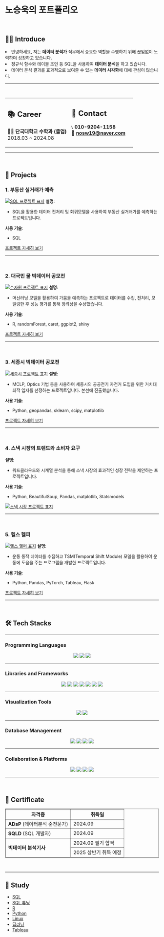 <h1>노승욱의 포트폴리오</h1>

<br>

## 🧑‍💻 Introduce
<p>
  <li>안녕하세요, 저는 <strong>데이터 분석가</strong> 직무에서 중요한 역할을 수행하기 위해 끊임없이 노력하며 성장하고 있습니다.</li>
  <li>정규식 함수와 테이블 조인 등 SQL을 사용하여 <strong>데이터 분석</strong>을 하고 있습니다.</li>
  <li>데이터 분석 결과를 효과적으로 보여줄 수 있는 <strong>데이터 시각화</strong>에 대해 관심이 많습니다.</li>
</p>

---
<br>
<table style="width: 100%; border-spacing: 10px;">
  <tr>
    <td style="vertical-align: top; width: 50%;">
      <h2>📚 Career</h2>
      <ul style="list-style: none; padding: 0;">
        <li>👨‍🎓 <b>단국대학교 수학과 (졸업)</b></li>
        <li>2018.03 ~ 2024.08</li>
      </ul>
    </td>
    <td style="vertical-align: top; width: 50%;">
      <h2>📱 Contact</h2>
      <ul style="list-style: none; padding: 0;">
        <li>📞 <b>010-9204-1158</b></li>
        <li>📧 <b><a href="mailto:nosw19@naver.com">nosw19@naver.com</a></b></li>
      </ul>
    </td>
  </tr>
</table>

---

<br>

## 📂 Projects

### 1. **부동산 실거래가 예측**
[![SQL 프로젝트 표지](SQL_표지.png)](https://github.com/nosw19/SQL)
**설명**:  
- SQL을 활용한 데이터 전처리 및 회귀모델을 사용하여 부동산 실거래가를 예측하는 프로젝트입니다.

**사용 기술**:  
- SQL

[프로젝트 자세히 보기](https://github.com/nosw19/SQL)

---
<br>

### 2. **대국민 물 빅데이터 공모전**
[![수자원 프로젝트 표지](수자원_표지.png)](https://github.com/nosw19/water)
**설명**:  
- 머신러닝 모델을 활용하여 가뭄을 예측하는 프로젝트로 데이터를 수집, 전처리, 모델링한 후 성능 평가를 통해 장려상을 수상했습니다.

**사용 기술**:  
- R, randomForest, caret, ggplot2, shiny

[프로젝트 자세히 보기](https://github.com/nosw19/water)

---
<br>

### 3. **세종시 빅데이터 공모전**
[![세종시 프로젝트 표지](세종시_표지.png)](https://github.com/nosw19/sejong)
**설명**:  
- MCLP, Optics 기법 등을 사용하여 세종시의 공공전기 자전거 도입을 위한 거치대 최적 입지를 선정하는 프로젝트입니다. 본선에 진출했습니다.

**사용 기술**:  
- Python, geopandas, sklearn, scipy, matplotlib

[프로젝트 자세히 보기](https://github.com/nosw19/sejong)

---
<br>

### 4. **스낵 시장의 트렌드와 소비자 요구**

**설명**:  
- 워드클라우드와 시계열 분석을 통해 스낵 시장의 효과적인 성장 전략을 제안하는 프로젝트입니다.

**사용 기술**:  
- Python, BeautifulSoup, Pandas, matplotlib, Statsmodels

[![스낵 시장 프로젝트 표지](세미_표지.png)](https://github.com/nosw19/snack)


---
<br>

### 5. **헬스 헬퍼**
[![헬스 헬퍼 표지](파이널_표지.png)](https://github.com/nosw19/deep-learning)
**설명**:  
- 운동 동작 데이터를 수집하고 TSM(Temporal Shift Module) 모델을 활용하여 운동에 도움을 주는 프로그램을 개발한 프로젝트입니다.

**사용 기술**:  
- Python, Pandas, PyTorch, Tableau, Flask

[프로젝트 자세히 보기](https://github.com/nosw19/deep-learning)

---
<br>

## 🛠️ Tech Stacks

---

### Programming Languages
<div align="center">
    <img src="https://img.shields.io/badge/Python-3776AB?style=for-the-badge&logo=Python&logoColor=white">
    <img src="https://img.shields.io/badge/R-276DC3?style=for-the-badge&logo=R&logoColor=white">
    <img src="https://img.shields.io/badge/SQL-336791?style=for-the-badge&logo=Oracle&logoColor=white">
</div>

---

### Libraries and Frameworks
<div align="center">
    <img src="https://img.shields.io/badge/Pandas-150458?style=for-the-badge&logo=Pandas&logoColor=white">
    <img src="https://img.shields.io/badge/NumPy-013243?style=for-the-badge&logo=NumPy&logoColor=white">
    <img src="https://img.shields.io/badge/scikit--learn-F7931E?style=for-the-badge&logo=scikit-learn&logoColor=white">
    <img src="https://img.shields.io/badge/TensorFlow-FF6F00?style=for-the-badge&logo=TensorFlow&logoColor=white">
    <img src="https://img.shields.io/badge/PyTorch-EE4C2C?style=for-the-badge&logo=PyTorch&logoColor=white">
    <img src="https://img.shields.io/badge/Flask-000000?style=for-the-badge&logo=Flask&logoColor=white">
    <img src="https://img.shields.io/badge/RShiny-276DC3?style=for-the-badge&logo=R&logoColor=white">
</div>

---

### Visualization Tools
<div align="center">
    <img src="https://img.shields.io/badge/Tableau-E97627?style=for-the-badge&logo=Tableau&logoColor=white">
    <img src="https://img.shields.io/badge/Matplotlib-11557C?style=for-the-badge&logo=&logoColor=white">
</div>

---

### Database Management
<div align="center">
    <img src="https://img.shields.io/badge/MySQL-4479A1?style=for-the-badge&logo=MySQL&logoColor=white">
    <img src="https://img.shields.io/badge/Oracle-F80000?style=for-the-badge&logo=Oracle&logoColor=white">
    <img src="https://img.shields.io/badge/MongoDB-47A248?style=for-the-badge&logo=MongoDB&logoColor=white">
    <img src="https://img.shields.io/badge/MariaDB-003545?style=for-the-badge&logo=MariaDB&logoColor=white">
</div>

---

### Collaboration & Platforms
<div align="center">
    <img src="https://img.shields.io/badge/Kaggle-20BEFF?style=for-the-badge&logo=Kaggle&logoColor=white">
    <img src="https://img.shields.io/badge/Colab-F9AB00?style=for-the-badge&logo=GoogleColab&logoColor=white">
    <img src="https://img.shields.io/badge/Notion-000000?style=for-the-badge&logo=Notion&logoColor=white">
    <img src="https://img.shields.io/badge/GitHub-181717?style=for-the-badge&logo=GitHub&logoColor=white">
</div>


---
<br>

## 📑 Certificate

<table border="1">
  <tr>
    <th>자격증</th>
    <th>취득일</th>
  </tr>
  <tr>
    <td><strong>ADsP</strong> (데이터분석 준전문가)</td>
    <td>2024.09</td>
  </tr>
  <tr>
    <td><strong>SQLD</strong> (SQL 개발자)</td>
    <td>2024.09</td>
  </tr>
  <tr>
    <td rowspan="2"><strong>빅데이터 분석기사</strong></td>
    <td>2024.09 필기 합격</td>
  </tr>
  <tr>
    <td>2025 상반기 취득 예정</td>
  </tr>
</table>

<br>

---

## 📗 Study

<ul>
  <li><a href="https://beautiful-burrito-945.notion.site/SQL-1506f43549b58009b71ec50333b29536" target="_blank">SQL</a></li>
  <li><a href="https://beautiful-burrito-945.notion.site/SQL-1506f43549b580e09fd4e86e927a8c1d" target="_blank">SQL 튜닝</a></li>
  <li><a href="https://beautiful-burrito-945.notion.site/R-1506f43549b580f19903c64b8252ed1c" target="_blank">R</a></li>
  <li><a href="https://beautiful-burrito-945.notion.site/Python-1506f43549b580d7bf7fe1b387872020" target="_blank">Python</a></li>
  <li><a href="https://beautiful-burrito-945.notion.site/Linux-1506f43549b580269017e8b9bfae5135" target="_blank">Linux</a></li>
  <li><a href="https://beautiful-burrito-945.notion.site/1506f43549b58066be56fae4ed75dba7" target="_blank">딥러닝</a></li>
  <li><a href="https://beautiful-burrito-945.notion.site/Tableau-1506f43549b5807fba51d9181207d5c4" target="_blank">Tableau</a></li>
</ul>

